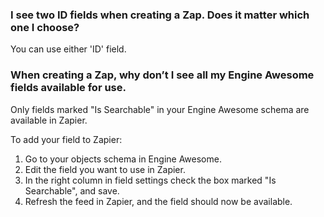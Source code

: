 ### I see two ID fields when creating a Zap. Does it matter which one I choose?

You can use either 'ID' field. 

### When creating a Zap, why don’t I see all my Engine Awesome fields available for use. 

Only fields marked "Is Searchable" in your Engine Awesome schema are available in Zapier. 

To add your field to Zapier:
1. Go to your objects schema in Engine Awesome.
2. Edit the field you want to use in Zapier.
3. In the right column in field settings check the box marked "Is Searchable", and save.
4. Refresh the feed in Zapier, and the field should now be available. 
